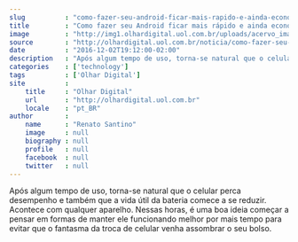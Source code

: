 ```yaml
---
slug          : "como-fazer-seu-android-ficar-mais-rapido-e-ainda-economizar-bateria"
title         : "Como fazer seu Android ficar mais rápido e ainda economizar bateria"
image         : "http://img1.olhardigital.uol.com.br/uploads/acervo_imagens/2015/09/20150914190711_660_420.jpg"
source        : "http://olhardigital.uol.com.br/noticia/como-fazer-seu-android-ficar-mais-rapido-e-ainda-economizar-bateria/64388"
date          : "2016-12-02T19:12:00-02:00"
description   : "Após algum tempo de uso, torna-se natural que o celular perca desempenho e também que a vida útil da bateria comece a se reduzir. Acontece com qualquer aparelho. Nessas horas, é uma boa ideia começar a pensar em formas de manter ele funcionando melhor por mais tempo para evitar que o fantasma da troca de celular venha assombrar o seu bolso."
categories    : ['technology']
tags          : ['Olhar Digital']
site          :
    title     : "Olhar Digital"
    url       : "http://olhardigital.uol.com.br"
    locale    : "pt_BR"
author        :
    name      : "Renato Santino"
    image     : null
    biography : null
    profile   : null
    facebook  : null
    twitter   : null
---
```


Após algum tempo de uso, torna-se natural que o celular perca desempenho e também que a vida útil da bateria comece a se reduzir. Acontece com qualquer aparelho. Nessas horas, é uma boa ideia começar a pensar em formas de manter ele funcionando melhor por mais tempo para evitar que o fantasma da troca de celular venha assombrar o seu bolso.
